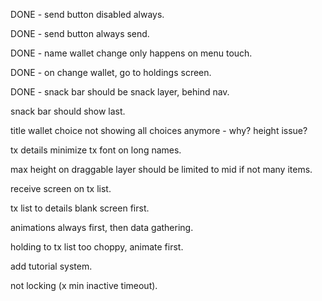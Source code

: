DONE - send button disabled always.

DONE - send button always send.

DONE - name wallet change only happens on menu touch.

DONE - on change wallet, go to holdings screen.

DONE - snack bar should be snack layer, behind nav.

snack bar should show last.

title wallet choice not showing all choices anymore - why? height issue?

tx details minimize tx font on long names.

max height on draggable layer should be limited to mid if not many items.

receive screen on tx list.

tx list to details blank screen first.

animations always first, then data gathering.

holding to tx list too choppy, animate first.

add tutorial system.

not locking (x min inactive timeout).
